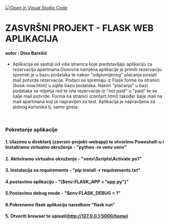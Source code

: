[![Open in Visual Studio Code](https://classroom.github.com/assets/open-in-vscode-f059dc9a6f8d3a56e377f745f24479a46679e63a5d9fe6f495e02850cd0d8118.svg)](https://classroom.github.com/online_ide?assignment_repo_id=7008647&assignment_repo_type=AssignmentRepo)


# ZASVRŠNI PROJEKT - FLASK WEB APLIKACIJA
#### autor : Dino Barešić

* Aplikacija se sastoji od više stranica koje predstavljaju aplikaciju za rezervaciju apartmana.Osnovna namjena aplikacije je primiti rezervaciju spremiti je u bazu podataka te nakon "odglumljenog" plaćanja poslati mail potvrde rezervacije. Podaci se spremaju iz Flask forme na stranici (book-now.html) u sqlite bazu podataka. Nakon "plaćanja" u bazi podataka se mijenja red te iste rezervacije iz "not paid" u "paid" te se šalje mail potvrde. Forma na stranici (contact.html) također šalje mail na mail apartmana koji je napravljen za test. Aplikacija je napravljena za jednog korisnika tj. samo gosta.
<br>

### Pokretanje aplikacije
#### 1. Ulazimo u direktorij (zavrsni-projekt-webapp) te otvorimo Poweshell-u i Instaliramo virtualno okruženje - "python -m venv venv"
#### 2. Aktiviramo virtualno okruženje - "venv\Scripts\Activate.ps1"
#### 3. Instalacija sa requirements - "pip install -r requirements.txt"
#### 4.postavimo aplikaciju - "($env:FLASK_APP = ”app.py”)"
#### 5.Postavimo debug mode - "$env:FLASK_DEBUG = 1"
#### 6.Pokrenemo flask aplikaciju naredbom "flask run"
#### 5. Otvoriti browser te upisati(http://127.0.0.1:5000/home)